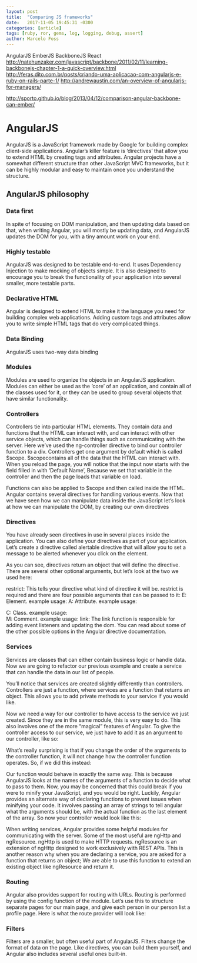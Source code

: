 ```yaml
---
layout: post
title:  "Comparing JS frameworks"
date:   2017-11-05 19:45:31 -0300
categories: [article]
tags: [ruby, ror, gems, log, logging, debug, assert]
author: Marcelo Foss
---
```

AngularJS
EmberJS
BackboneJS
React
http://natehunzaker.com/javascript/backbone/2011/02/11/learning-backbonejs-chapter-1-a-quick-overview.html
http://feras.dito.com.br/posts/criando-uma-aplicacao-com-angularjs-e-ruby-on-rails-parte-1/
http://andrewaustin.com/an-overview-of-angularjs-for-managers/

http://sporto.github.io/blog/2013/04/12/comparison-angular-backbone-can-ember/

# AngularJS
AngularJS is a JavaScript framework made by Google for building complex client-side applications. Angular’s killer feature is ‘directives’ that allow you to extend HTML by creating tags and attributes. Angular projects have a somewhat different structure than other JavaScript MVC frameworks, but it can be highly modular and easy to maintain once you understand the structure.

## AngularJS philosophy
### Data first
In spite of focusing on DOM manipulation, and then updating data based on that, when writing Angular, you will mostly be updating data, and AngularJS updates the DOM for you, with a tiny amount work on your end.

### Highly testable
AngularJS was designed to be testable end-to-end. It uses Dependency Injection to make mocking of objects simple. It is also designed to encourage you to break the functionality of your application into several smaller, more testable parts.

### Declarative HTML
Angular is designed to extend HTML to make it the language you need for building complex web applications. Adding custom tags and attributes allow you to write simple HTML tags that do very complicated things.

### Data Binding
AngularJS uses two-way data binding

### Modules
Modules are used to organize the objects in an AngularJS application. Modules can either be used as the ‘core’ of an application, and contain all of the classes used for it, or they can be used to group several objects that have similar functionality.

### Controllers
Controllers tie into particular HTML elements. They contain data and functions that the HTML can interact with, and can interact with other service objects, which can handle things such as communicating with the server.
Here we’ve used the ng-controller directive to bind our controller function to a div. Controllers get one argument by default which is called $scope.
$scopecontains all of the data that the HTML can interact with. When you reload the page, you will notice that the input now starts with the field filled in with ‘Default Name’, Because we set that variable in the controller and then the page loads that variable on load.

Functions can also be applied to $scope and then called inside the HTML. Angular contains several directives for handling various events.
Now that we have seen how we can manipulate data inside the JavaScript let’s look at how we can manipulate the DOM, by creating our own directives

### Directives
You have already seen directives in use in several places inside the application. You can also define your directives as part of your application. Let’s create a directive called alertable directive that will allow you to set a message to be alerted whenever you click on the element.

As you can see, directives return an object that will define the directive. There are several other optional arguments, but let’s look at the two we used here:

restrict: This tells your directive what kind of directive it will be. restrict is required and there are four possible arguments that can be passed to it:
E: Element. example usage: <my-directive></my-directive>
A: Attribute. example usage: <div my-directive></div>
C: Class. example usage: <div class='my-directive'></div>
M: Comment. example usage: <!-- directive:my-directive -->
link: The link function is responsible for adding event listeners and updating the dom.
You can read about some of the other possible options in the Angular directive documentation.

### Services
Services are classes that can either contain business logic or handle data. Now we are going to refactor our previous example and create a service that can handle the data in our list of people.

You’ll notice that services are created slightly differently than controllers. Controllers are just a function, where services are a function that returns an object. This allows you to add private methods to your service if you would like.

Now we need a way for our controller to have access to the service we just created. Since they are in the same module, this is very easy to do. This also involves one of the more “magical” features of Angular. To give the controller access to our service, we just have to add it as an argument to our controller, like so:

What’s really surprising is that if you change the order of the arguments to the controller function, it will not change how the controller function operates. So, if we did this instead:

Our function would behave in exactly the same way. This is because AngularJS looks at the names of the arguments of a function to decide what to pass to them. Now, you may be concerned that this could break if you were to minify your JavaScript, and you would be right. Luckily, Angular provides an alternate way of declaring functions to prevent issues when minifying your code. It involves passing an array of strings to tell angular what the arguments should be, with the actual function as the last element of the array. So now your controller would look like this:

When writing services, Angular provides some helpful modules for communicating with the server. Some of the most useful are ngHttp and ngResource. ngHttp is used to make HTTP requests. ngResource is an extension of ngHttp designed to work exclusively with REST APIs. This is another reason why when you are declaring a service, you are asked for a function that returns an object; We are able to use this function to extend an existing object like ngResource and return it.

### Routing
Angular also provides support for routing with URLs. Routing is performed by using the config function of the module. Let’s use this to structure separate pages for our main page, and give each person in our person list a profile page. Here is what the route provider will look like:

### Filters
Filters are a smaller, but often useful part of AngularJS. Filters change the format of data on the page. Like directives, you can build them yourself, and Angular also includes several useful ones built-in.
